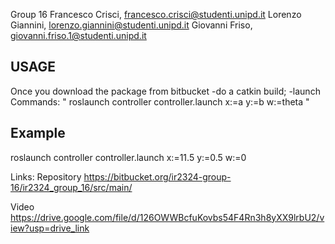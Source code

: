 Group 16
Francesco Crisci, francesco.crisci@studenti.unipd.it
Lorenzo Giannini, lorenzo.giannini@studenti.unipd.it
Giovanni Friso, giovanni.friso.1@studenti.unipd.it

## USAGE
Once you download the package from bitbucket
-do a catkin build;
-launch Commands: " roslaunch controller controller.launch x:=a y:=b w:=theta "

## Example 

roslaunch controller controller.launch x:=11.5 y:=0.5 w:=0

Links:
Repository
https://bitbucket.org/ir2324-group-16/ir2324_group_16/src/main/

Video
https://drive.google.com/file/d/126OWWBcfuKovbs54F4Rn3h8yXX9lrbU2/view?usp=drive_link